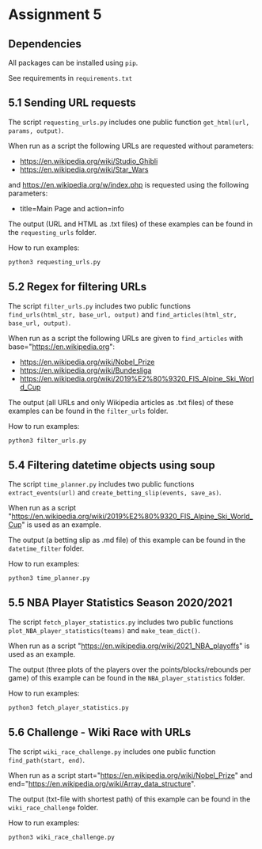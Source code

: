 # Assignment 5


## Dependencies
All packages can be installed using `pip`.

See requirements in `requirements.txt`

## 5.1 Sending URL requests
The script `requesting_urls.py` includes one public function `get_html(url, params, output)`.

When run as a script the following URLs are requested without parameters:
- https://en.wikipedia.org/wiki/Studio_Ghibli
- https://en.wikipedia.org/wiki/Star_Wars

and https://en.wikipedia.org/w/index.php is requested using the following parameters:
- title=Main Page and action=info

The output (URL and HTML as .txt files) of these examples can be found in the `requesting_urls` folder.

How to run examples:
```bash
python3 requesting_urls.py
```

## 5.2 Regex for filtering URLs
The script `filter_urls.py` includes two public functions `find_urls(html_str, base_url, output)` and `find_articles(html_str, base_url, output)`.

When run as a script the following URLs are given to `find_articles` with base="https://en.wikipedia.org":
- https://en.wikipedia.org/wiki/Nobel_Prize
- https://en.wikipedia.org/wiki/Bundesliga
- https://en.wikipedia.org/wiki/2019%E2%80%9320_FIS_Alpine_Ski_World_Cup

The output (all URLs and only Wikipedia articles as .txt files) of these examples can be found in the `filter_urls` folder.

How to run examples:
```bash
python3 filter_urls.py
```


## 5.4 Filtering datetime objects using soup
The script `time_planner.py` includes two public functions `extract_events(url)` and `create_betting_slip(events, save_as)`.

When run as a script "https://en.wikipedia.org/wiki/2019%E2%80%9320_FIS_Alpine_Ski_World_Cup" is used as an example.

The output (a betting slip as .md file) of this example can be found in the `datetime_filter` folder.

How to run examples:
```bash
python3 time_planner.py
```

## 5.5 NBA Player Statistics Season 2020/2021
The script `fetch_player_statistics.py` includes two public functions `plot_NBA_player_statistics(teams)` and `make_team_dict()`.

When run as a script "https://en.wikipedia.org/wiki/2021_NBA_playoffs" is used as an example.

The output (three plots of the players over the points/blocks/rebounds per game) of this example can be found in the `NBA_player_statistics` folder.

How to run examples:
```bash
python3 fetch_player_statistics.py
```

## 5.6 Challenge - Wiki Race with URLs
The script `wiki_race_challenge.py` includes one public function `find_path(start, end)`.

When run as a script start="https://en.wikipedia.org/wiki/Nobel_Prize" and end="https://en.wikipedia.org/wiki/Array_data_structure".

The output (txt-file with shortest path) of this example can be found in the `wiki_race_challenge` folder.

How to run examples:
```bash
python3 wiki_race_challenge.py
```
